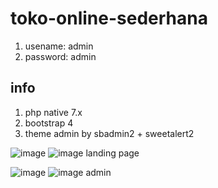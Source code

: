 # toko-online-sederhana

1. usename: admin
2. password: admin

## info
1. php native 7.x
2. bootstrap 4
2. theme admin by sbadmin2 + sweetalert2

![image](https://user-images.githubusercontent.com/69442735/104312503-45db5200-5509-11eb-9be9-c8c6960893b8.png)
![image](https://user-images.githubusercontent.com/69442735/104312597-67d4d480-5509-11eb-99eb-4c38f5633b21.png)
landing page

![image](https://user-images.githubusercontent.com/69442735/104312651-7c18d180-5509-11eb-9e8e-4363850ae4d4.png)
![image](https://user-images.githubusercontent.com/69442735/104312892-d2861000-5509-11eb-848b-c00256ee4f34.png)
 admin
